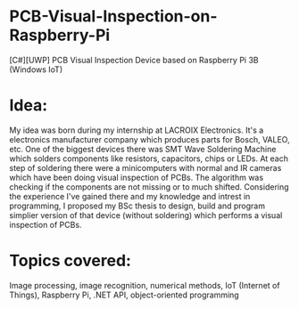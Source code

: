 # PCB-Visual-Inspection-on-Raspberry-Pi
[C#][UWP] PCB Visual Inspection Device based on Raspberry Pi 3B (Windows IoT)


# Idea:
My idea was born during my internship at LACROIX Electronics. It's a electronics manufacturer company which produces parts for Bosch, VALEO, etc. One of the biggest devices there was SMT Wave Soldering Machine which solders components like resistors, capacitors, chips or LEDs. At each step of soldering there were a minicomputers with normal and IR cameras which have been doing visual inspection of PCBs. The algorithm was checking if the components are not missing or to much shifted. Considering the experience I've gained there and my knowledge and intrest in programming, I proposed my BSc thesis to design, build and program simplier version of that device (without soldering) which performs a visual inspection of PCBs.

# Topics covered:
Image processing, image recognition, numerical methods, IoT (Internet of Things), Raspberry Pi, .NET API, object-oriented programming


